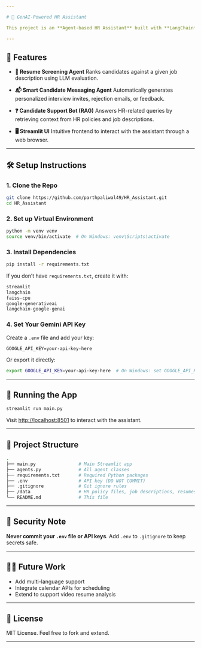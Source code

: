 ```yaml
---

# 🤖 GenAI-Powered HR Assistant

This project is an **Agent-based HR Assistant** built with **LangChain**, **Gemini (Google Generative AI)**, and **Streamlit**. It simulates the role of a recruiter — from screening resumes to answering candidate questions — all in a unified interface.

---
```


## 🔧 Features

* **📄 Resume Screening Agent**
  Ranks candidates against a given job description using LLM evaluation.

* **📬 Smart Candidate Messaging Agent**
  Automatically generates personalized interview invites, rejection emails, or feedback.

* **❓ Candidate Support Bot (RAG)**
  Answers HR-related queries by retrieving context from HR policies and job descriptions.

* **🖥️ Streamlit UI**
  Intuitive frontend to interact with the assistant through a web browser.

---

## 🛠️ Setup Instructions

### 1. Clone the Repo

```bash
git clone https://github.com/parthpaliwal49/HR_Assistant.git
cd HR_Assistant
```

### 2. Set up Virtual Environment

```bash
python -m venv venv
source venv/bin/activate  # On Windows: venv\Scripts\activate
```

### 3. Install Dependencies

```bash
pip install -r requirements.txt
```

If you don’t have `requirements.txt`, create it with:

```txt
streamlit
langchain
faiss-cpu
google-generativeai
langchain-google-genai
```

### 4. Set Your Gemini API Key

Create a `.env` file and add your key:

```
GOOGLE_API_KEY=your-api-key-here
```

Or export it directly:

```bash
export GOOGLE_API_KEY=your-api-key-here  # On Windows: set GOOGLE_API_KEY=your-api-key-here
```

---

## 🚀 Running the App

```bash
streamlit run main.py
```

Visit [http://localhost:8501](http://localhost:8501) to interact with the assistant.

---

## 📁 Project Structure

```bash
.
├── main.py                # Main Streamlit app
├── agents.py              # All agent classes
├── requirements.txt       # Required Python packages
├── .env                   # API key (DO NOT COMMIT)
├── .gitignore             # Git ignore rules
├── /data                  # HR policy files, job descriptions, resumes (in .txt format)
└── README.md              # This file
```

---

## 🔐 Security Note

**Never commit your `.env` file or API keys**. Add `.env` to `.gitignore` to keep secrets safe.

---

## 🙋‍♂️ Future Work

* Add multi-language support
* Integrate calendar APIs for scheduling
* Extend to support video resume analysis

---

## 📜 License

MIT License. Feel free to fork and extend.

---
